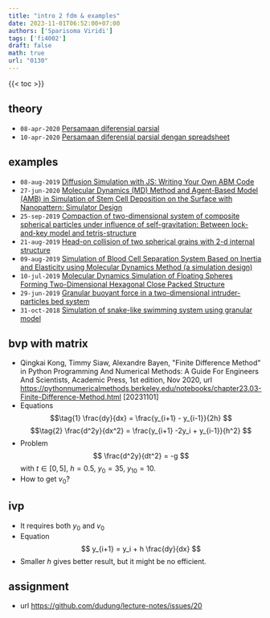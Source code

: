 ```yaml
---
title: "intro 2 fdm & examples"
date: 2023-11-01T06:52:00+07:00
authors: ['Sparisoma Viridi']
tags: ['fi4002']
draft: false
math: true
url: "0130"
---
```

{{< toc >}}


## theory
+ `08-apr-2020` [Persamaan diferensial parsial](https://doi.org/10.5281/zenodo.3744577)
+ `10-apr-2020` [Persamaan diferensial parsial dengan spreadsheet](https://doi.org/10.5281/zenodo.3747500)


## examples
+ `08-aug-2019` [Diffusion Simulation with JS: Writing Your Own ABM Code](https://www.slideshare.net/sparisoma/diffusion-simulation-with-js-writing-your-own-abm-code)
+ `27-jun-2020` [Molecular Dynamics (MD) Method and Agent-Based Model (AMB) in Simulation of Stem Cell Deposition on the Surface with Nanopattern: Simulator Design](https://www.slideshare.net/sparisoma/molecular-dynamics-md-method-and-agentbased-model-amb-in-simulation-of-stem-cell-deposition-on-the-surface-with-nanopattern-simulator-design)
+ `25-sep-2019` [Compaction of two-dimensional system of composite spherical particles under influence of self-gravitation: Between lock-and-key model and tetris-structure](https://www.slideshare.net/sparisoma/compaction-of-twodimensional-system-of-composite-spherical-particles-under-influence-of-selfgravitation-between-lockandkey-model-and-tetrisstructure)
+ `21-aug-2019` [Head-on collision of two spherical grains with 2-d internal structure](https://www.slideshare.net/sparisoma/headon-collision-of-two-spherical-grains-with-2d-internal-structure)
+ `09-aug-2019` [Simulation of Blood Cell Separation System Based on Inertia and Elasticity using Molecular Dynamics Method (a simulation design)](https://www.slideshare.net/sparisoma/simulation-of-blood-cell-separation-system-based-on-inertia-and-elasticity-using-molecular-dynamics-method-a-simulation-design)
+ `10-jul-2019` [Molecular Dynamics Simulation of Floating Spheres Forming Two-Dimensional Hexagonal Close Packed Structure](https://www.slideshare.net/sparisoma/molecular-dynamics-simulation-of-floating-spheres-forming-twodimensional-hexagonal-close-packed-structure)
+ `29-jun-2019` [Granular buoyant force in a two-dimensional intruder-particles bed system](https://www.slideshare.net/sparisoma/granular-buoyant-force-in-a-twodimensional-intruderparticles-bed-system)
+ `31-oct-2018` [Simulation of snake-like swimming system using granular model](https://doi.org/10.5281/zenodo.2673046)


## bvp with matrix
+ Qingkai Kong, Timmy Siaw, Alexandre Bayen, "Finite Difference Method" in Python Programming And Numerical Methods: A Guide For Engineers And Scientists, Academic Press, 1st edition, Nov 2020, url https://pythonnumericalmethods.berkeley.edu/notebooks/chapter23.03-Finite-Difference-Method.html [20231101]
+ Equations
$$\tag{1}
\frac{dy}{dx} = \frac{y_{i+1} - y_{i-1}}{2h}
$$
$$\tag{2}
\frac{d^2y}{dx^2} = \frac{y_{i+1} -2y_i + y_{i-1}}{h^2}
$$
+ Problem
$$
\frac{d^2y}{dt^2} = -g
$$
with $t \in [0, 5]$, $h = 0.5$, $y_0 = 35$, $y_{10} = 10$.
+ How to get $v_0$?


## ivp
+ It requires both $y_0$ and $v_0$
+ Equation
$$
y_{i+1} = y_i + h \frac{dy}{dx}
$$
+ Smaller $h$ gives better result, but it might be no efficient.


## assignment
+ url https://github.com/dudung/lecture-notes/issues/20
